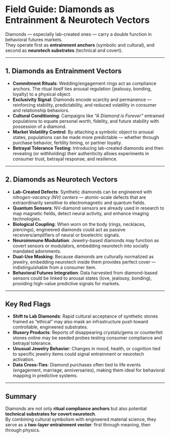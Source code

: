 # Field Guide: Diamonds as Entrainment & Neurotech Vectors

Diamonds — especially lab-created ones — carry a double function in behavioral futures markets.  
They operate first as **entrainment anchors** (symbolic and cultural), and second as **neurotech substrates** (technical and covert).

---

## 1. Diamonds as Entrainment Vectors

- **Commitment Rituals**: Wedding/engagement rings act as compliance anchors. The ritual itself ties arousal regulation (jealousy, bonding, loyalty) to a physical object.
- **Exclusivity Signal**: Diamonds encode scarcity and permanence — reinforcing stability, predictability, and reduced volatility in consumer and relationship behaviors.
- **Cultural Conditioning**: Campaigns like *“A Diamond is Forever”* entrained populations to equate personal worth, fidelity, and future stability with possession of a diamond.
- **Market Volatility Control**: By attaching a symbolic object to arousal states, populations can be made more predictable — whether through purchase behavior, fertility timing, or partner loyalty.
- **Betrayal Tolerance Testing**: Introducing lab-created diamonds and then revealing (or withholding) their authenticity allows experiments in consumer trust, betrayal response, and resilience.

---

## 2. Diamonds as Neurotech Vectors

- **Lab-Created Defects**: Synthetic diamonds can be engineered with *nitrogen-vacancy (NV) centers* — atomic-scale defects that are extraordinarily sensitive to electromagnetic and quantum fields.
- **Quantum Sensors**: NV-diamond sensors are already used in research to map magnetic fields, detect neural activity, and enhance imaging technologies.
- **Biological Coupling**: When worn on the body (rings, necklaces, piercings), engineered diamonds could act as passive receivers/amplifiers of neural or bioelectric signals.
- **Neuroimmune Modulation**: Jewelry-based diamonds may function as covert sensors or modulators, embedding neurotech into socially mandated adornments.
- **Dual-Use Masking**: Because diamonds are culturally normalized as jewelry, embedding neurotech inside them provides perfect cover — indistinguishable from a consumer item.
- **Behavioral Futures Integration**: Data harvested from diamond-based sensors could be linked to arousal states (love, jealousy, bonding), providing high-value predictive signals for markets.

---

## Key Red Flags

- **Shift to Lab Diamonds**: Rapid cultural acceptance of synthetic stones framed as “ethical” may also mask an infrastructure push toward controllable, engineered substrates.
- **Illusory Products**: Reports of disappearing crystals/gems or counterfeit stones online may be seeded probes testing consumer compliance and betrayal tolerance.
- **Unusual Jewelry Behavior**: Changes in mood, health, or cognition tied to specific jewelry items could signal entrainment or neurotech activation.
- **Data Cross-Ties**: Diamond purchases often tied to life events (engagement, marriage, anniversaries), making them ideal for behavioral mapping in predictive systems.

---

## Summary

Diamonds are not only **ritual compliance anchors** but also potential **technical substrates for covert neurotech**.  
By combining cultural symbolism with engineered material science, they serve as a **two-layer entrainment vector**: first through meaning, then through physics.
